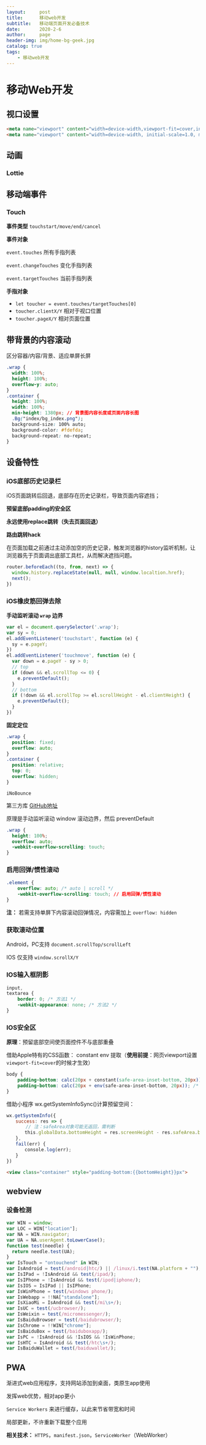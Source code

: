 ```yaml
---
layout:     post
title:      移动web开发
subtitle:   移动端页面开发必备技术
date:       2020-2-6
author:     page
header-img: img/home-bg-geek.jpg
catalog: true
tags:
    - 移动web开发
---
```


# 移动Web开发

## 视口设置

```html
<meta name="viewport" content="width=device-width,viewport-fit=cover,initial-scale=1.0,maximum-scale=1.0,user-scalable=no" />
<meta name="viewport" content="width=device-width, initial-scale=1.0, maximum-scale=1.0, minimum-scale=1.0, viewport-fit=cover">
```

## 动画

### Lottie

## 移动端事件

### Touch

**事件类型**
`touchstart/move/end/cancel`

**事件对象**

`event.touches` 所有手指列表

`event.changeTouches` 变化手指列表

`event.targetTouches` 当前手指列表

**手指对象**

- `let toucher = event.touches/targetTouches[0]`
- `toucher.clientX/Y` 相对于视口位置
- `toucher.pageX/Y` 相对页面位置

## 带背景的内容滚动

区分容器/内容/背景、适应单屏长屏

```css
.wrap {
  width: 100%;
  height: 100%;
  overflow-y: auto;
}
.container {
  height: 100%;
  width: 100%;
  min-height: 1380px; // 背景图内容长度或页面内容长图
  .Bg("index/bg_index.png");
  background-size: 100% auto;
  background-color: #fdefda;
  background-repeat: no-repeat;
}
```

## 设备特性

### iOS底部历史记录栏

iOS页面跳转后回退，底部存在历史记录栏，导致页面内容遮挡；

**预留底部padding的安全区**

**永远使用replace跳转（失去页面回退）**

**路由跳转hack**

在页面加载之前通过主动添加空的历史记录，触发浏览器的history监听机制，让浏览器先于页面调出底部工具栏，从而解决遮挡问题。

```js
router.beforeEach((to, from, next) => {
  window.history.replaceState(null, null, window.localtion.href);
  next();
})
```

### iOS橡皮筋回弹去除

**手动监听滚动 `wrap` 边界**

```js
var el = document.querySelector('.wrap');
var sy = 0;
el.addEventListener('touchstart', function (e) {
  sy = e.pageY;
})
el.addEventListener('touchmove', function (e) {
  var down = e.pageY - sy > 0;
  // top
  if (down && el.scrollTop <= 0) {
    e.preventDefault();
  }
  // bottom
  if (!down && el.scrollTop >= el.scrollHeight - el.clientHeight) {
    e.preventDefault();
  }
})
```

**固定定位**

```css
.wrap {
  position: fixed;
  overflow: auto;
}
.container {
  position: relative;
  top: 0;
  overflow: hidden;
}
```

`iNoBounce`

第三方库 [GitHub地址](https://github.com/lazd/iNoBounce)

原理是手动监听滚动 window 滚动边界，然后 preventDefault

```css
.wrap {
  height: 100%;
  overflow: auto;
  -webkit-overflow-scrolling: touch;
}
```

### 启用回弹/惯性滚动

```css
.element {
    overflow: auto; /* auto | scroll */
    -webkit-overflow-scrolling: touch; // 启用回弹/惯性滚动
}
```

**注：** 若需支持单屏下内容滚动回弹情况，内容需加上 `overflow: hidden`

### 获取滚动位置

Android，PC支持 `document.scrollTop/scrollLeft`

IOS 仅支持 `window.scrollX/Y`

### IOS输入框阴影

```css
input,
textarea {
    border: 0; /* 方法1 */
    -webkit-appearance: none; /* 方法2 */
}
```

### IOS安全区

**原理**：预留底部空间使页面控件不与底部重叠

借助Apple特有的CSS函数： constant env 提取（**使用前提**：网页viewport设置`viewport-fit=cover`的时候才生效）

```css
body {
    padding-bottom: calc(20px + constant(safe-area-inset-bottom, 20px)); /* Older iOS */
    padding-bottom: calc(20px + env(safe-area-inset-bottom, 20px)); /* Newer iOS */
}
```

借助小程序 wx.getSystemInfoSync()计算预留空间：

```js
wx.getSystemInfo({
　　success: res => {
       // 注：safeArea对象可能无返回，需判断
　　　　this.globalData.bottomHeight = res.screenHeight - res.safeArea.bottom;
　　},
　　fail(err) {
　　　　console.log(err);
　　}
})
```

```html
<view class="container" style="padding-bottom:{{bottomHeight}}px">
```

## webview

### 设备检测

```js
var WIN = window;
var LOC = WIN["location"];
var NA = WIN.navigator;
var UA = NA.userAgent.toLowerCase();
function test(needle) {
  return needle.test(UA);
}
var IsTouch = "ontouchend" in WIN;
var IsAndroid = test(/android|htc/) || /linux/i.test(NA.platform + "");
var IsIPad = !IsAndroid && test(/ipad/);
var IsIPhone = !IsAndroid && test(/ipod|iphone/);
var IsIOS = IsIPad || IsIPhone;
var IsWinPhone = test(/windows phone/);
var IsWebapp = !!NA["standalone"];
var IsXiaoMi = IsAndroid && test(/mi\s+/);
var IsUC = test(/ucbrowser/);
var IsWeixin = test(/micromessenger/);
var IsBaiduBrowser = test(/baidubrowser/);
var IsChrome = !!WIN["chrome"];
var IsBaiduBox = test(/baiduboxapp/);
var IsPC = !IsAndroid && !IsIOS && !IsWinPhone;
var IsHTC = IsAndroid && test(/htc\s+/);
var IsBaiduWallet = test(/baiduwallet/);
```

## PWA

渐进式web应用程序，支持网站添加到桌面，类原生app使用

发挥web优势，相对app更小

`Service Workers` 来进行缓存，以此来节省带宽和时间

局部更新，不许重新下载整个应用

**相关技术：** `HTTPS`，`manifest.json`，`ServiceWorker`（WebWorker）
